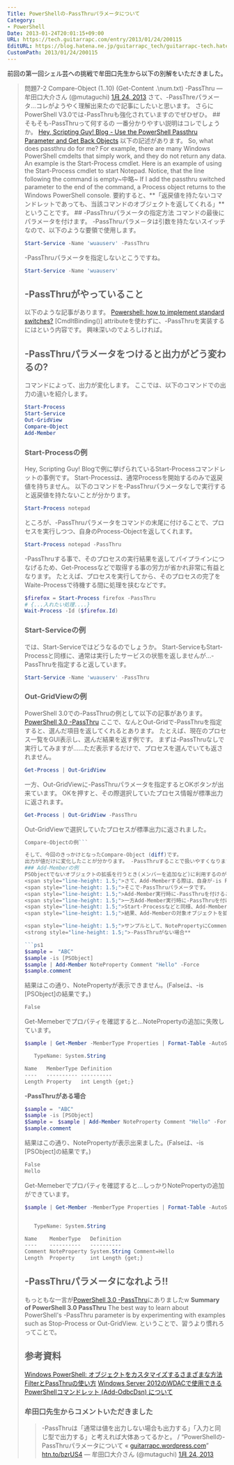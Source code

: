 ```yaml
---
Title: PowerShellの-PassThruパラメータについて
Category:
- PowerShell
Date: 2013-01-24T20:01:15+09:00
URL: https://tech.guitarrapc.com/entry/2013/01/24/200115
EditURL: https://blog.hatena.ne.jp/guitarrapc_tech/guitarrapc-tech.hatenablog.com/atom/entry/11696248318757675316
CustomPath: 2013/01/24/200115
---
```


前回の第一回シェル芸への挑戦で牟田口先生から以下の別解をいただきました。
<blockquote class="twitter-tweet" lang="ja">
問題7-2 Compare-Object (1..10) (Get-Content .\num.txt) -PassThru
— 牟田口大介さん (@mutaguchi) <a href="https://twitter.com/mutaguchi/status/294253558868635649">1月 24, 2013</a>
さて、-PassThreパラメータ…コレがようやく理解出来たので記事にしたいと思います。 さらにPowerShell V3.0では-PassThruも強化されていますのでぜひぜひ。
## そもそも-PassThruって何するの
一番分かりやすい説明はコレでしょうか。
<a href="http://blogs.technet.com/b/heyscriptingguy/archive/2011/11/18/use-the-powershell-passthru-parameter-and-get-back-objects.aspx" target="_blank">Hey, Scripting Guy! Blog - Use the PowerShell Passthru Parameter and Get Back Objects</a>
以下の記述があります。
So, what does passthru do for me? For example, there are many Windows PowerShell cmdelts that simply work, and they do not return any data. An example is the Start-Process cmdlet. Here is an example of using the Start-Process cmdlet to start Notepad. Notice, that the line following the command is empty~中略~ If I add the passthru switched parameter to the end of the command, a Process object returns to the Windows PowerShell console.
要約すると、**「返戻値を持たないコマンドレットであっても、当該コマンドのオブジェクトを返してくれる」**ということです。
## -PassThruパラメータの指定方法
コマンドの最後にパラメータを付けます。 -PassThruパラメ－タは引数を持たないスイッチなので、以下のような要領で使用します。

```ps1
Start-Service -Name 'wuauserv' -PassThru
```

-PassThruパラメータを指定しないとこうですね。

```ps1
Start-Service -Name 'wuauserv'
```

## -PassThruがやっていること
以下のような記事があります。
<a href="http://stackoverflow.com/questions/6931873/powershell-how-to-implement-standard-switches" target="_blank">Powershell: how to implement standard switches?</a>
[CmdltBinding()] attributeを使わずに、-PassThruを実装するにはという内容です。 興味深いのでよろしければ。
## -PassThruパラメータをつけると出力がどう変わるの?
コマンドによって、出力が変化します。 ここでは、以下のコマンドでの出力の違いを紹介します。

```ps1
Start-Process
Start-Service
Out-GridView
Compare-Object
Add-Member
```

### Start-Processの例
Hey, Scripting Guy! Blogで例に挙げられているStart-Processコマンドレットの事例です。 Start-Processは、通常Processを開始するのみで返戻値を持ちません。 以下のコマンドを-PassThruパラメータなしで実行すると返戻値を持たないことが分かります。

```ps1
Start-Process notepad
```

ところが、-PassThruパラメータをコマンドの末尾に付けることで、プロセスを実行しつつ、自身のProcess-Objectを返してくれます。

```ps1
Start-Process notepad -PassThru
```

-PassThruする事で、そのプロセスの実行結果を返してパイプラインにつなげるため、Get-Processなどで取得する事の労力が省かれ非常に有益となります。 たとえば、プロセスを実行してから、そのプロセスの完了をWaite-Processで待機する間に処理を挟むなどです。

```ps1
$firefox = Start-Process firefox -PassThru
# {...入れたい処理....}
Wait-Process -Id ($firefox.Id)
```

### Start-Serviceの例
では、Start-Serviceではどうなるのでしょうか。 Start-ServiceもStart-Processと同様に、通常は実行したサービスの状態を返しませんが…-PassThruを指定すると返しています。

```ps1
Start-Service -Name 'wuauserv' -PassThru
```

### Out-GridViewの例
PowerShell 3.0での-PassThruの例として以下の記事があります。
<a href="http://www.computerperformance.co.uk/powershell/powershell3-passthru.htm" target="_blank">PowerShell 3.0 -PassThru</a>
ここで、なんとOut-Gridで-PassThruを指定すると、選んだ項目を返してくれるとあります。 たとえば、現在のプロセス一覧をGUI表示し、選んだ結果を返す例です。 まずは-PassThruなしで実行してみますが……ただ表示するだけで、プロセスを選んでいても返されません。

```ps1
Get-Process | Out-GridView
```

一方、Out-GridViewに-PassThruパラメータを指定するとOKボタンが出来ています。 OKを押すと、その際選択していたプロセス情報が標準出力に返されます。

```ps1
Get-Process | Out-GridView -PassThru
```

Out-GridViewで選択していたプロセスが標準出力に返されました。


```ps1
Compare-Objectの例```

そして、今回のきっかけとなったCompare-Object (diff)です。
出力が値だけに変化したことが分かります。 -PassThruすることで扱いやすくなりますね。
### Add-Memberの例
PSObjectでないオブジェクトの拡張を行うとき(メンバーを追加など)に利用するのが、Add-Memberです。<span style="line-height: 1.5;">NotePropertyやScriptMethodなどを追加出来るので便利なコマンドです。
<span style="line-height: 1.5;">さて、Add-Memberする際は、自身が-is PSObejct -eq $trueならいいのですが、そうでない場合にはPSObjectでラップしてあげる必要があります。
<span style="line-height: 1.5;">そこで-PassThruパラメータです。
<span style="line-height: 1.5;">Add-Member実行時に-PassThruを付けることで、Add-Memeberの結果、新しく作られたPSObjectを自身に返します。 この結果、Add-MeMberの対象オブジェクトを拡張することが可能になります。
<span style="line-height: 1.5;">一方Add-Member実行時に-PassThruを付けないとどうなるでしょうか。
<span style="line-height: 1.5;">Start-Processなどと同様、Add-Memberコマンドレットは実行結果(Add-Memeberして新しく作ったPSObject)を返しません。
<span style="line-height: 1.5;">結果、Add-Memberの対象オブジェクトを拡張する事に失敗します。

<span style="line-height: 1.5;">サンプルとして、NotePropertyにCommentプロパティを追加し値に"Hello"を与えてみます。
<strong style="line-height: 1.5;">-PassThruがない場合**

```ps1
$sample =　"ABC"
$sample -is [PSObject]
$sample | Add-Member NoteProperty Comment "Hello" -Force
$sample.comment
```

結果はこの通り、NotePropertyが表示できません。(Falseは、-is [PSObject]の結果です。)

```ps1
False
```

Get-Memeberでプロパティを確認すると…NotePropertyの追加に失敗しています。

```ps1
$sample | Get-Member -MemberType Properties | Format-Table -AutoSize

   TypeName: System.String

Name   MemberType Definition
----   ---------- ----------
Length Property   int Length {get;}
```

**-PassThruがある場合**

```ps1
$sample =　"ABC"
$sample -is [PSObject]
$Sample =　$sample | Add-Member NoteProperty Comment "Hello" -Force -PassThru
$sample.comment
```

結果はこの通り、NotePropertyが表示出来ました。(Falseは、-is [PSObject]の結果です。)

```ps1
False
Hello
```

Get-Memeberでプロパティを確認すると…しっかりNotePropertyの追加ができています。

```ps1
$sample | Get-Member -MemberType Properties | Format-Table -AutoSize


   TypeName: System.String

Name    MemberType   Definition
----    ----------   ----------
Comment NoteProperty System.String Comment=Hello
Length  Property     int Length {get;}
```

## -PassThruパラメータになれよう!!
もっともな一言が<a href="http://www.computerperformance.co.uk/powershell/powershell3-passthru.htm" target="_blank">PowerShell 3.0 -PassThru</a>にありましたw
**Summary of PowerShell 3.0 PassThru** The best way to learn about PowerShell's -PassThru parameter is by experimenting with examples such as Stop-Process or Out-GridView.
ということで、習うより慣れろってことで。

## 参考資料
<a href="http://technet.microsoft.com/ja-jp/magazine/hh750381.aspx" target="_blank">Windows PowerShell: オブジェクトをカスタマイズするさまざまな方法</a>
<a href="http://mtgpowershell.blogspot.jp/2010/07/filterpassthru.html" target="_blank">FilterとPassThruの使い方</a> <a href="http://kogelog.wordpress.com/2013/01/16/20130116-02/" target="_blank">Windows Server 2012のWDACで使用できるPowerShellコマンドレット (Add-OdbcDsn) について</a>
### 牟田口先生からコメントいただきました
<blockquote class="twitter-tweet" lang="ja">
-PassThruは「通常は値を出力しない場合も出力する」「入力と同じ型で出力する」と考えれば大体あってるかと。 / “PowerShellの-PassThruパラメータについて « <a title="http://guitarrapc.wordpress.com" href="http://t.co/sWaFJcFK">guitarrapc.wordpress.com</a>” <a title="http://htn.to/bzrUS4" href="http://t.co/5AlkZZFQ">htn.to/bzrUS4</a>
— 牟田口大介さん (@mutaguchi) <a href="https://twitter.com/mutaguchi/status/294546807172784128">1月 24, 2013</a>
